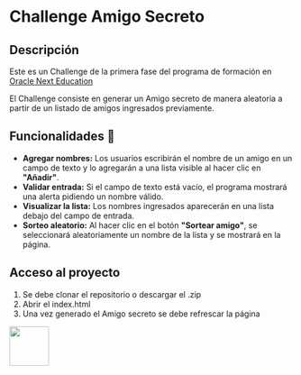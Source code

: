 # Challenge Amigo Secreto

## Descripción

Este es un Challenge de la primera fase del programa de formación
en [Oracle Next Education](https://www.oracle.com/co/education/oracle-next-education/)

El Challenge consiste en generar un Amigo secreto de manera aleatoria a partir de un listado de amigos ingresados
previamente.

## Funcionalidades :hammer:

- **Agregar nombres:** Los usuarios escribirán el nombre de un amigo en un campo de texto y lo agregarán a una lista
  visible al hacer clic en **"Añadir"**.
- **Validar entrada:** Si el campo de texto está vacío, el programa mostrará una alerta pidiendo un nombre válido.
- **Visualizar la lista:** Los nombres ingresados aparecerán en una lista debajo del campo de entrada.
- **Sorteo aleatorio:** Al hacer clic en el botón **"Sortear amigo"**, se seleccionará aleatoriamente un nombre de la
  lista y se mostrará en la página.

## Acceso al proyecto

1. Se debe clonar el repositorio o descargar el .zip
2. Abrir el index.html
3. Una vez generado el Amigo secreto se debe refrescar la página

<img src="https://upload.wikimedia.org/wikipedia/commons/thumb/9/99/Unofficial_JavaScript_logo_2.svg/800px-Unofficial_JavaScript_logo_2.svg.png" width="70px">